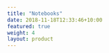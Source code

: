 ```yaml
---
title: "Notebooks"
date: 2018-11-18T12:33:46+10:00
featured: true
weight: 4
layout: product
---
```


